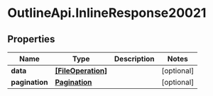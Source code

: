 # OutlineApi.InlineResponse20021

## Properties
Name | Type | Description | Notes
------------ | ------------- | ------------- | -------------
**data** | [**[FileOperation]**](FileOperation.md) |  | [optional] 
**pagination** | [**Pagination**](Pagination.md) |  | [optional] 
